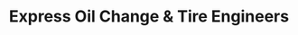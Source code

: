 ---
title: "Express Oil Change & Tire Engineers"
url: /sandy-springs/express-oil-change-und-tire-engineers/
shop: Reifen
---